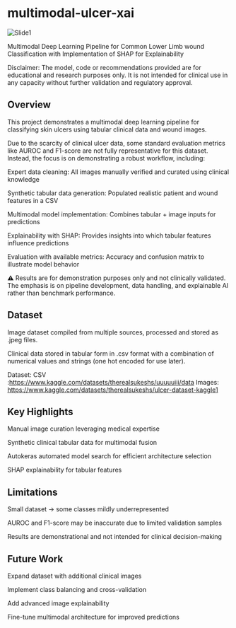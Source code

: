 # multimodal-ulcer-xai
![Slide1](https://github.com/user-attachments/assets/aeef9def-dc79-49e9-afee-fb9e8f865836)

Multimodal Deep Learning Pipeline for Common Lower Limb wound Classification with Implementation of SHAP for Explainability

Disclaimer: The model, code or recommendations provided are for educational and research purposes only. It is not intended for clinical use in any capacity without further validation and regulatory approval.

## Overview

This project demonstrates a multimodal deep learning pipeline for classifying skin ulcers using tabular clinical data and wound images.

Due to the scarcity of clinical ulcer data, some standard evaluation metrics like AUROC and F1-score are not fully representative for this dataset. Instead, the focus is on demonstrating a robust workflow, including:

Expert data cleaning: All images manually verified and curated using clinical knowledge

Synthetic tabular data generation: Populated realistic patient and wound features in a CSV

Multimodal model implementation: Combines tabular + image inputs for predictions

Explainability with SHAP: Provides insights into which tabular features influence predictions

Evaluation with available metrics: Accuracy and confusion matrix to illustrate model behavior

⚠️ Results are for demonstration purposes only and not clinically validated. The emphasis is on pipeline development, data handling, and explainable AI rather than benchmark performance.
## Dataset
Image dataset compiled from multiple sources, processed and stored as .jpeg files.

Clinical data stored in tabular form in .csv format with a combination of numerical values and strings (one hot encoded for use later).

Dataset: CSV :https://www.kaggle.com/datasets/therealsukeshs/uuuuuiii/data
          Images: https://www.kaggle.com/datasets/therealsukeshs/ulcer-dataset-kaggle1
          
## Key Highlights

Manual image curation leveraging medical expertise

Synthetic clinical tabular data for multimodal fusion

Autokeras automated model search for efficient architecture selection

SHAP explainability for tabular features

## Limitations

Small dataset → some classes mildly underrepresented

AUROC and F1-score may be inaccurate due to limited validation samples

Results are demonstrational and not intended for clinical decision-making

## Future Work

Expand dataset with additional clinical images

Implement class balancing and cross-validation

Add advanced image explainability

Fine-tune multimodal architecture for improved predictions
